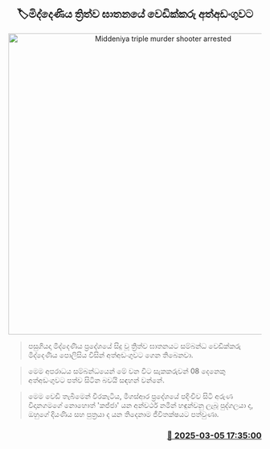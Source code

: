 <p align='center'><b><h2 align='center' title='Middeniya triple murder shooter arrested'>🏷මිද්දෙණිය ත්‍රිත්ව ඝාතනයේ වෙඩික්කරු අත්අඩංගුවට</h2></b></p>
<p align='center'><img src='https://helakuru.sgp1.cdn.digitaloceanspaces.com/esana/images/lib/arrested-2[1].jpg' width='600' alt='Middeniya triple murder shooter arrested'></p>

> පසුගියදා මිද්දෙණිය ප්‍රදේශයේ සිදු වූ ත්‍රිත්ව ඝාතනයට සම්බන්ධ වෙඩික්කරු මිද්දෙණිය පොලිසිය විසින් අත්අඩංගුවට ගෙන තිබෙනවා.

> මෙම අපරාධය සම්බන්ධයෙන් මේ වන විට සැකකරුවන් 08 දෙනෙකු අත්අඩංගුවට පත්ව සිටින බවයි සඳහන් වන්නේ.

> මෙම වෙඩි තැබීමෙන් වීරකැටිය, මීගස්ආර ප්‍රදේශයේ පදිංචිව සිටි අරුණ විදානගමගේ නොහොත් 'කජ්ජා' යන අන්වර්ථ නමින් හඳුන්වනු ලැබූ පුද්ගලයා ද, ඔහුගේ දියණිය සහ පුත්‍රයා ද යන තිදෙනාම ජීවිතක්ෂයට පත්වුණා.



<h3 align='right'><a href='https://www.helakuru.lk/esana/p/108054/'>📅 2025-03-05 17:35:00</a></h3>
